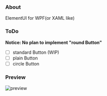 ### About
ElementUI for WPF(or XAML like)

### ToDo
**Notice: No plan to implement "round Button"**
* [ ] standard Button (WIP)
* [ ] plain Button
* [ ] circle Button

### Preview
![preview](https://i.imgur.com/gxIeEIV.gif)